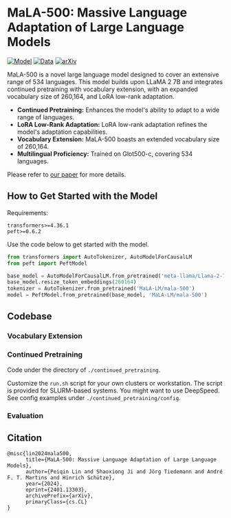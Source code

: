 # MaLA-500: Massive Language Adaptation of Large Language Models

[![Model](https://img.shields.io/badge/%F0%9F%A4%97%20Hugging%20Face-Model-blue)](https://huggingface.co/MaLA-LM/mala-500)
[![Data](https://img.shields.io/badge/%F0%9F%A4%97%20Hugging%20Face-Data-green)](https://huggingface.co/datasets/cis-lmu/Glot500)
[![arXiv](https://img.shields.io/badge/arXiv-2305.12182-b31b1b.svg)](https://arxiv.org/abs/2401.13303)

MaLA-500 is a novel large language model designed to cover an extensive range of 534 languages. This model builds upon LLaMA 2 7B and integrates continued pretraining with vocabulary extension, with an expanded vocabulary size of 260,164, and LoRA low-rank adaptation.


- **Continued Pretraining:** Enhances the model's ability to adapt to a wide range of languages.
- **LoRA Low-Rank Adaptation:** LoRA low-rank adaptation refines the model's adaptation capabilities.
- **Vocabulary Extension:** MaLA-500 boasts an extended vocabulary size of 260,164.
- **Multilingual Proficiency:** Trained on Glot500-c, covering 534 languages.

Please refer to [our paper](https://arxiv.org/pdf/2401.13303.pdf) for more details.

## How to Get Started with the Model

Requirements:
```
transformers>=4.36.1
peft>=0.6.2
```

Use the code below to get started with the model.

``` python
from transformers import AutoTokenizer, AutoModelForCausalLM
from peft import PeftModel

base_model = AutoModelForCausalLM.from_pretrained('meta-llama/Llama-2-7b-hf')
base_model.resize_token_embeddings(260164)
tokenizer = AutoTokenizer.from_pretrained('MaLA-LM/mala-500')
model = PeftModel.from_pretrained(base_model, 'MaLA-LM/mala-500')
```

## Codebase

### Vocabulary Extension

### Continued Pretraining
Code under the directory of `./continued_pretraining`. 

Customize the `run.sh` script for your own clusters or workstation. The script is provided for SLURM-based systems.
You might want to use DeepSpeed. See config examples under `./continued_pretraining/config`. 

### Evaluation

## Citation

```
@misc{lin2024mala500,
      title={MaLA-500: Massive Language Adaptation of Large Language Models}, 
      author={Peiqin Lin and Shaoxiong Ji and Jörg Tiedemann and André F. T. Martins and Hinrich Schütze},
      year={2024},
      eprint={2401.13303},
      archivePrefix={arXiv},
      primaryClass={cs.CL}
}
```
